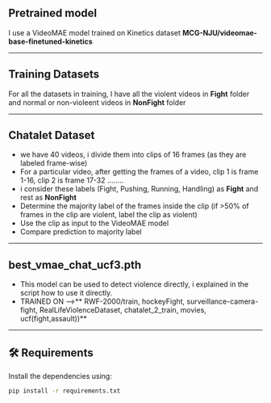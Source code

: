 ## Pretrained model
I use a VideoMAE model trained on Kinetics dataset **MCG-NJU/videomae-base-finetuned-kinetics**

---

## Training Datasets

For all the datasets in training, I have all the violent videos in **Fight** folder and normal or non-violeent videos in **NonFight** folder 

---

## Chatalet Dataset
- we have 40 videos, i divide them into clips of 16 frames (as they are labeled frame-wise)
- For a particular video, after getting the frames of a video, clip 1 is frame 1-16, clip 2 is frame 17-32 ........
- i consider these labels (Fight, Pushing, Running, Handling) as **Fight** and rest as **NonFight**
- Determine the majority label of the frames inside the clip (if >50% of frames in the clip are violent, label the clip as violent)  
- Use the clip as input to the VideoMAE model
- Compare prediction to majority label


---
## best_vmae_chat_ucf3.pth
- This model can be used to detect violence directly, i explained in the script how to use it directly.
- TRAINED ON
-->** RWF-2000/train, hockeyFight, surveillance-camera-fight, RealLifeViolenceDataset, chatalet_2_train, movies, ucf(fight,assault))**

---
 
## 🛠 Requirements
Install the dependencies using:
```bash
pip install -r requirements.txt
